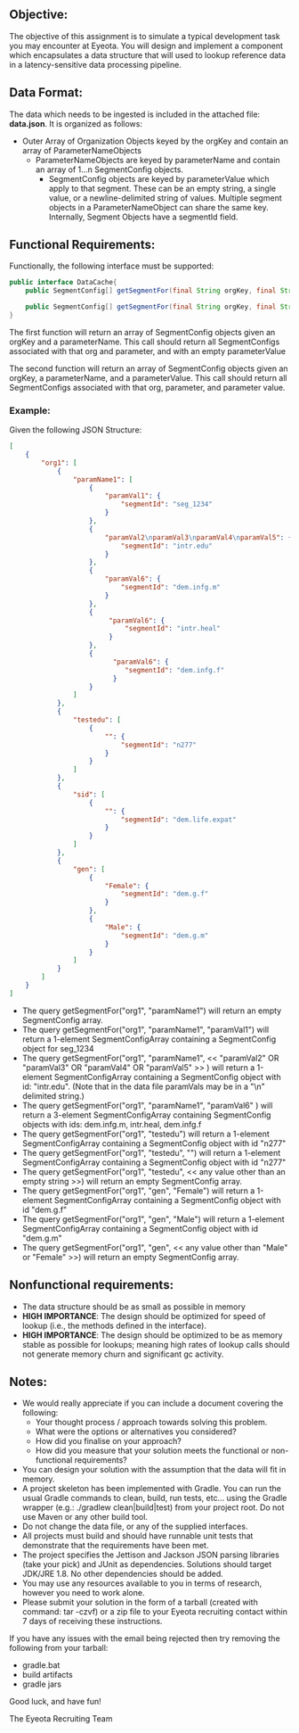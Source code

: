 ## Objective:
The objective of this assignment is to simulate a typical development task you may encounter at Eyeota.  You will design and implement a component which encapsulates a data structure that will used to lookup reference data in a latency-sensitive data processing pipeline.

## Data Format:
The data which needs to be ingested is included in the attached file: **data.json**.  It is organized as follows:

* Outer Array of Organization Objects keyed by the orgKey and contain an array of ParameterNameObjects
    * ParameterNameObjects are keyed by parameterName and contain an array of 1...n SegmentConfig objects.
        * SegmentConfig objects are keyed by parameterValue which apply to that segment.  These can be an empty string, a single value, or a newline-delimited string of values. Multiple segment objects in a ParameterNameObject can share the same key.  Internally, Segment Objects have a segmentId field.

## Functional Requirements:
Functionally, the following interface must be supported:
```java
public interface DataCache{
	public SegmentConfig[] getSegmentFor(final String orgKey, final String paramName)

	public SegmentConfig[] getSegmentFor(final String orgKey, final String paramName, final String paramVal)
}
```
The first function will return an array of SegmentConfig objects given an orgKey and a parameterName.  This call should return all SegmentConfigs associated
with that org and parameter, and with an empty parameterValue

The second function will return an array of SegmentConfig objects given an orgKey, a parameterName, and a parameterValue.  This call should return all SegmentConfigs associated
with that org, parameter, and parameter value.


### Example:
Given the following JSON Structure:
```json
[
    {
        "org1": [
            {
                "paramName1": [
                    {
                        "paramVal1": {
                            "segmentId": "seg_1234"
                        }
                    },
                    {
                        "paramVal2\nparamVal3\nparamVal4\nparamVal5": {
                            "segmentId": "intr.edu"
                        }
                    },
                    {
                        "paramVal6": {
                            "segmentId": "dem.infg.m"
                        }
                    },
                    {
                         "paramVal6": {
                             "segmentId": "intr.heal"
                         }
                    },
                    {
                          "paramVal6": {
                             "segmentId": "dem.infg.f"
                          }
                    }
                ]
            },
            {
                "testedu": [
                    {
                        "": {
                            "segmentId": "n277"
                        }
                    }
                ]
            },
            {
                "sid": [
                    {
                        "": {
                            "segmentId": "dem.life.expat"
                        }
                    }
                ]
            },
            {
                "gen": [
                    {
                        "Female": {
                            "segmentId": "dem.g.f"
                        }
                    },
                    {
                        "Male": {
                            "segmentId": "dem.g.m"
                        }
                    }
                ]
            }
        ]
    }
]
```
* The query getSegmentFor("org1", "paramName1")  will return an empty SegmentConfig array.
* The query getSegmentFor("org1", "paramName1", "paramVal1")  will return a 1-element SegmentConfigArray containing a SegmentConfig object for seg_1234
* The query getSegmentFor("org1", "paramName1", << "paramVal2" OR  "paramVal3" OR  "paramVal4" OR  "paramVal5" >> )  will return a 1-element SegmentConfigArray containing a SegmentConfig object with id: "intr.edu". (Note that in the data file paramVals may be in a "\n" delimited string.)
* The query getSegmentFor("org1", "paramName1", "paramVal6" )  will return a 3-element SegmentConfigArray containing SegmentConfig objects with ids: dem.infg.m, intr.heal, dem.infg.f
* The query getSegmentFor("org1", "testedu")  will return a 1-element SegmentConfigArray containing a SegmentConfig object with id "n277"
* The query getSegmentFor("org1", "testedu", "")  will return a 1-element SegmentConfigArray containing a SegmentConfig object with id "n277"
* The query getSegmentFor("org1", "testedu", << any value other than an empty string >>) will return an empty SegmentConfig array.
* The query getSegmentFor("org1", "gen", "Female") will return a 1-element SegmentConfigArray containing a SegmentConfig object with id "dem.g.f"
* The query getSegmentFor("org1", "gen", "Male") will return a 1-element SegmentConfigArray containing a SegmentConfig object with id "dem.g.m"
* The query getSegmentFor("org1", "gen", << any value other than "Male" or "Female" >>) will return an empty SegmentConfig array.

## Nonfunctional requirements:
* The data structure should be as small as possible in memory
* **HIGH IMPORTANCE**: The design should be optimized for speed of lookup (i.e., the methods defined in the interface).
* **HIGH IMPORTANCE**: The design should be optimized to be as memory stable as possible for lookups; meaning high rates of lookup calls should not
 generate memory churn and significant gc activity.


## Notes:

* We would really appreciate if you can include a document covering the following:
	* Your thought process / approach towards solving this problem.
	* What were the options or alternatives you considered?
	* How did you finalise on your approach?
    * How did you measure that your solution meets the functional or non-functional requirements? 
* You can design your solution with the assumption that the data will fit in memory.
* A project skeleton has been implemented with Gradle.  You can run the usual Gradle commands to clean, build, run tests, etc... using the
Gradle wrapper (e.g.: ./gradlew clean|build|test) from your project root. Do not use Maven or any other build tool.  
* Do not change the data file, or any of the supplied interfaces. 
* All projects must build and should have runnable unit tests that demonstrate that the requirements have been met.
* The project specifies the Jettison and Jackson JSON parsing libraries (take your pick) and JUnit as dependencies.  Solutions should target JDK/JRE 1.8.  No other dependencies should be added.
* You may use any resources available to you in terms of research, however you need to work alone.
* Please submit your solution in the form of a tarball (created with command: tar -czvf) or a zip file to your Eyeota recruiting contact within 7 days of receiving these instructions.  

If you have any issues with the email being rejected then try removing the following from your tarball:

* gradle.bat
* build artifacts
* gradle jars

Good luck, and have fun!

The Eyeota Recruiting Team

